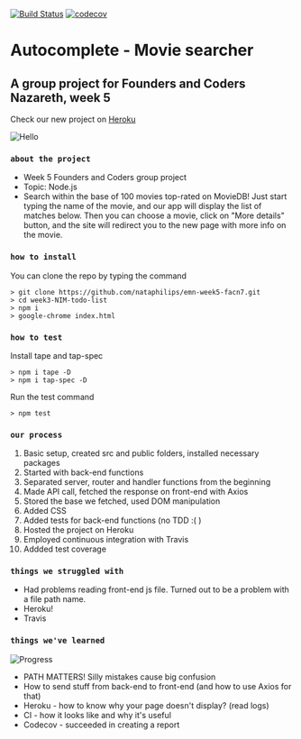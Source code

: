 [![Build Status](https://travis-ci.com/nataphilips/emn-week5-facn7.svg?branch=master)](https://travis-ci.com/nataphilips/emn-week5-facn7)
[![codecov](https://codecov.io/gh/nataphilips/emn-week5-facn7/branch/master/graph/badge.svg)](https://codecov.io/gh/nataphilips/emn-week5-facn7)

# Autocomplete - Movie searcher
## A group project for Founders and Coders Nazareth, week 5
Check our new project on [Heroku](https://facn7-week5-api.herokuapp.com/)

![Hello](https://media.giphy.com/media/3o7rc0qU6m5hneMsuc/giphy.gif)

### `about the project`

* Week 5 Founders and Coders group project
* Topic: Node.js
* Search within the base of 100 movies top-rated on MovieDB! Just start typing the name of the movie, and our app will display the list of matches below. Then you can choose a movie, click on "More details" button, and the site will redirect you to the new page with more info on the movie.

### `how to install`

You can clone the repo by typing the command

```console
> git clone https://github.com/nataphilips/emn-week5-facn7.git
> cd week3-NIM-todo-list
> npm i
> google-chrome index.html
```
### `how to test`

Install tape and tap-spec

```console
> npm i tape -D
> npm i tap-spec -D
```

Run the test command

```console
> npm test
```

### `our process`
 1) Basic setup, created src and public folders, installed necessary packages
 2) Started with back-end functions
 3) Separated server, router and handler functions from the beginning
 4) Made API call, fetched the response on front-end with Axios
 5) Stored the base we fetched, used DOM manipulation
 6) Added CSS
 7) Added tests for back-end functions (no TDD :( )
 8) Hosted the project on Heroku
 9) Employed continuous integration with Travis
 10) Addded test coverage
 

### `things we struggled with`

* Had problems reading front-end js file. Turned out to be a problem with a file path name.
* Heroku!
* Travis

### `things we've learned`

![Progress](https://media.giphy.com/media/3ofT5S2jG9fFknAmNW/giphy.gif)

* PATH MATTERS! Silly mistakes cause big confusion
* How to send stuff from back-end to front-end (and how to use Axios for that)
* Heroku - how to know why your page doesn't display? (read logs)
* CI - how it looks like and why it's useful
* Codecov - succeeded in creating a report

 


